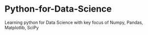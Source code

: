 # Python-for-Data-Science
Learning python for Data Science with key focus of Numpy, Pandas, Matplotlib, SciPy
